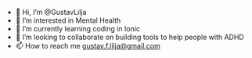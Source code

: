 - 👋 Hi, I’m @GustavLilja
- 👀 I’m interested in Mental Health
- 🌱 I’m currently learning coding in Ionic
- 💞️ I’m looking to collaborate on building tools to help people with ADHD
- 📫 How to reach me gustav.f.lilja@gmail.com

<!---
GustavLilja/GustavLilja is a ✨ special ✨ repository because its `README.md` (this file) appears on your GitHub profile.
You can click the Preview link to take a look at your changes.
--->
